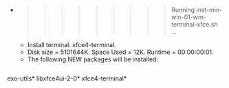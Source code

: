 * >>>>>>>>> Running inst-min-win-01-wm-terminal-xfce.sh ...
  * Install terminal: xfce4-terminal.
  * Disk size = 5101644K. Space Used = 12K. Runtime = 00:00:00:01.
  * The following NEW packages will be installed:
  ```bash
exo-utils* libxfce4ui-2-0* xfce4-terminal*
  ```
